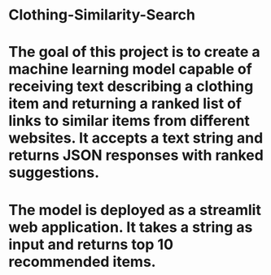 # Clothing-Similarity-Search

# The goal of this project is to create a machine learning model capable of receiving text describing a clothing item and returning a ranked list of links to similar items from different websites. It accepts a text string and returns JSON responses with ranked suggestions.
# The model is deployed as a streamlit web application. It takes a string as input and returns top 10 recommended items.
